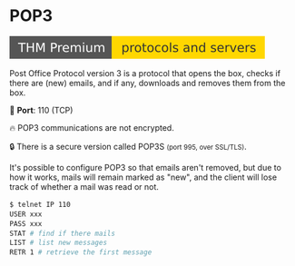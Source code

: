 # POP3

[![protocolsandservers](../../../cybersecurity/_badges/thmp/protocolsandservers.svg)](https://tryhackme.com/room/protocolsandservers)

<div class="row row-cols-md-2"><div>

Post Office Protocol version 3 is a protocol that opens the box, checks if there are (new) emails, and if any, downloads and removes them from the box.

🐊️ **Port**: 110 (TCP)

🔥 POP3 communications are not encrypted.

🔒 There is a secure version called POP3S <small>(port 995, over SSL/TLS)</small>.

It's possible to configure POP3 so that emails aren't removed, but due to how it works, mails will remain marked as "new", and the client will lose track of whether a mail was read or not.
</div><div>

```bash
$ telnet IP 110
USER xxx
PASS xxx
STAT # find if there mails
LIST # list new messages
RETR 1 # retrieve the first message
```
</div></div>